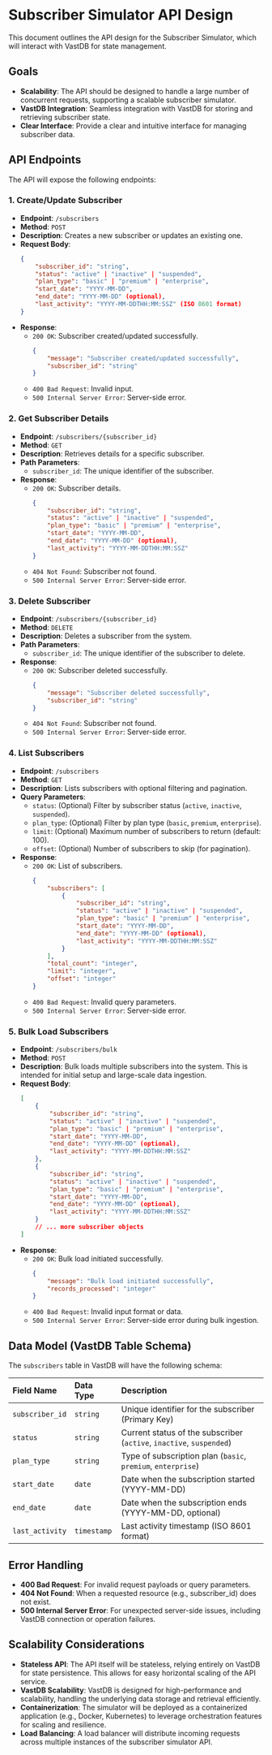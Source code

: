 # Subscriber Simulator API Design

This document outlines the API design for the Subscriber Simulator, which will interact with VastDB for state management.

## Goals

*   **Scalability**: The API should be designed to handle a large number of concurrent requests, supporting a scalable subscriber simulator.
*   **VastDB Integration**: Seamless integration with VastDB for storing and retrieving subscriber state.
*   **Clear Interface**: Provide a clear and intuitive interface for managing subscriber data.

## API Endpoints

The API will expose the following endpoints:

### 1. Create/Update Subscriber

*   **Endpoint**: `/subscribers`
*   **Method**: `POST`
*   **Description**: Creates a new subscriber or updates an existing one.
*   **Request Body**:
    ```json
    {
        "subscriber_id": "string",
        "status": "active" | "inactive" | "suspended",
        "plan_type": "basic" | "premium" | "enterprise",
        "start_date": "YYYY-MM-DD",
        "end_date": "YYYY-MM-DD" (optional),
        "last_activity": "YYYY-MM-DDTHH:MM:SSZ" (ISO 8601 format)
    }
    ```
*   **Response**:
    *   `200 OK`: Subscriber created/updated successfully.
        ```json
        {
            "message": "Subscriber created/updated successfully",
            "subscriber_id": "string"
        }
        ```
    *   `400 Bad Request`: Invalid input.
    *   `500 Internal Server Error`: Server-side error.

### 2. Get Subscriber Details

*   **Endpoint**: `/subscribers/{subscriber_id}`
*   **Method**: `GET`
*   **Description**: Retrieves details for a specific subscriber.
*   **Path Parameters**:
    *   `subscriber_id`: The unique identifier of the subscriber.
*   **Response**:
    *   `200 OK`: Subscriber details.
        ```json
        {
            "subscriber_id": "string",
            "status": "active" | "inactive" | "suspended",
            "plan_type": "basic" | "premium" | "enterprise",
            "start_date": "YYYY-MM-DD",
            "end_date": "YYYY-MM-DD" (optional),
            "last_activity": "YYYY-MM-DDTHH:MM:SSZ"
        }
        ```
    *   `404 Not Found`: Subscriber not found.
    *   `500 Internal Server Error`: Server-side error.

### 3. Delete Subscriber

*   **Endpoint**: `/subscribers/{subscriber_id}`
*   **Method**: `DELETE`
*   **Description**: Deletes a subscriber from the system.
*   **Path Parameters**:
    *   `subscriber_id`: The unique identifier of the subscriber to delete.
*   **Response**:
    *   `200 OK`: Subscriber deleted successfully.
        ```json
        {
            "message": "Subscriber deleted successfully",
            "subscriber_id": "string"
        }
        ```
    *   `404 Not Found`: Subscriber not found.
    *   `500 Internal Server Error`: Server-side error.

### 4. List Subscribers

*   **Endpoint**: `/subscribers`
*   **Method**: `GET`
*   **Description**: Lists subscribers with optional filtering and pagination.
*   **Query Parameters**:
    *   `status`: (Optional) Filter by subscriber status (`active`, `inactive`, `suspended`).
    *   `plan_type`: (Optional) Filter by plan type (`basic`, `premium`, `enterprise`).
    *   `limit`: (Optional) Maximum number of subscribers to return (default: 100).
    *   `offset`: (Optional) Number of subscribers to skip (for pagination).
*   **Response**:
    *   `200 OK`: List of subscribers.
        ```json
        {
            "subscribers": [
                {
                    "subscriber_id": "string",
                    "status": "active" | "inactive" | "suspended",
                    "plan_type": "basic" | "premium" | "enterprise",
                    "start_date": "YYYY-MM-DD",
                    "end_date": "YYYY-MM-DD" (optional),
                    "last_activity": "YYYY-MM-DDTHH:MM:SSZ"
                }
            ],
            "total_count": "integer",
            "limit": "integer",
            "offset": "integer"
        }
        ```
    *   `400 Bad Request`: Invalid query parameters.
    *   `500 Internal Server Error`: Server-side error.

### 5. Bulk Load Subscribers

*   **Endpoint**: `/subscribers/bulk`
*   **Method**: `POST`
*   **Description**: Bulk loads multiple subscribers into the system. This is intended for initial setup and large-scale data ingestion.
*   **Request Body**:
    ```json
    [
        {
            "subscriber_id": "string",
            "status": "active" | "inactive" | "suspended",
            "plan_type": "basic" | "premium" | "enterprise",
            "start_date": "YYYY-MM-DD",
            "end_date": "YYYY-MM-DD" (optional),
            "last_activity": "YYYY-MM-DDTHH:MM:SSZ"
        },
        {
            "subscriber_id": "string",
            "status": "active" | "inactive" | "suspended",
            "plan_type": "basic" | "premium" | "enterprise",
            "start_date": "YYYY-MM-DD",
            "end_date": "YYYY-MM-DD" (optional),
            "last_activity": "YYYY-MM-DDTHH:MM:SSZ"
        }
        // ... more subscriber objects
    ]
    ```
*   **Response**:
    *   `200 OK`: Bulk load initiated successfully.
        ```json
        {
            "message": "Bulk load initiated successfully",
            "records_processed": "integer"
        }
        ```
    *   `400 Bad Request`: Invalid input format or data.
    *   `500 Internal Server Error`: Server-side error during bulk ingestion.

## Data Model (VastDB Table Schema)

The `subscribers` table in VastDB will have the following schema:

| Field Name      | Data Type | Description                               |
| :-------------- | :-------- | :---------------------------------------- |
| `subscriber_id` | `string`  | Unique identifier for the subscriber (Primary Key) |
| `status`        | `string`  | Current status of the subscriber (`active`, `inactive`, `suspended`) |
| `plan_type`     | `string`  | Type of subscription plan (`basic`, `premium`, `enterprise`) |
| `start_date`    | `date`    | Date when the subscription started (YYYY-MM-DD) |
| `end_date`      | `date`    | Date when the subscription ends (YYYY-MM-DD, optional) |
| `last_activity` | `timestamp` | Last activity timestamp (ISO 8601 format) |

## Error Handling

*   **400 Bad Request**: For invalid request payloads or query parameters.
*   **404 Not Found**: When a requested resource (e.g., subscriber_id) does not exist.
*   **500 Internal Server Error**: For unexpected server-side issues, including VastDB connection or operation failures.

## Scalability Considerations

*   **Stateless API**: The API itself will be stateless, relying entirely on VastDB for state persistence. This allows for easy horizontal scaling of the API service.
*   **VastDB Scalability**: VastDB is designed for high-performance and scalability, handling the underlying data storage and retrieval efficiently.
*   **Containerization**: The simulator will be deployed as a containerized application (e.g., Docker, Kubernetes) to leverage orchestration features for scaling and resilience.
*   **Load Balancing**: A load balancer will distribute incoming requests across multiple instances of the subscriber simulator API.
